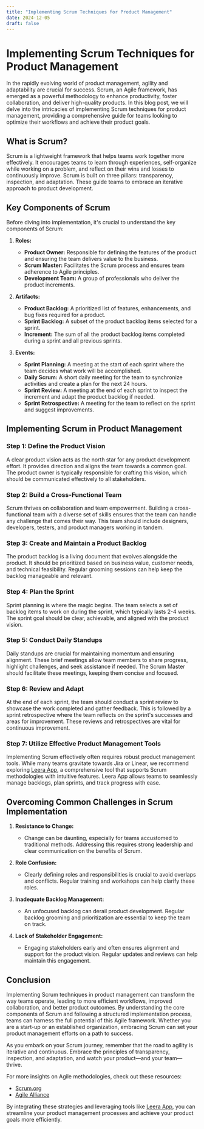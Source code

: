 ```yaml
---
title: "Implementing Scrum Techniques for Product Management"
date: 2024-12-05
draft: false
---
```

# Implementing Scrum Techniques for Product Management

In the rapidly evolving world of product management, agility and adaptability are crucial for success. Scrum, an Agile framework, has emerged as a powerful methodology to enhance productivity, foster collaboration, and deliver high-quality products. In this blog post, we will delve into the intricacies of implementing Scrum techniques for product management, providing a comprehensive guide for teams looking to optimize their workflows and achieve their product goals.

## What is Scrum?

Scrum is a lightweight framework that helps teams work together more effectively. It encourages teams to learn through experiences, self-organize while working on a problem, and reflect on their wins and losses to continuously improve. Scrum is built on three pillars: transparency, inspection, and adaptation. These guide teams to embrace an iterative approach to product development.

## Key Components of Scrum

Before diving into implementation, it's crucial to understand the key components of Scrum:

1. **Roles:**
   - **Product Owner:** Responsible for defining the features of the product and ensuring the team delivers value to the business.
   - **Scrum Master:** Facilitates the Scrum process and ensures team adherence to Agile principles.
   - **Development Team:** A group of professionals who deliver the product increments.

2. **Artifacts:**
   - **Product Backlog:** A prioritized list of features, enhancements, and bug fixes required for a product.
   - **Sprint Backlog:** A subset of the product backlog items selected for a sprint.
   - **Increment:** The sum of all the product backlog items completed during a sprint and all previous sprints.

3. **Events:**
   - **Sprint Planning:** A meeting at the start of each sprint where the team decides what work will be accomplished.
   - **Daily Scrum:** A short daily meeting for the team to synchronize activities and create a plan for the next 24 hours.
   - **Sprint Review:** A meeting at the end of each sprint to inspect the increment and adapt the product backlog if needed.
   - **Sprint Retrospective:** A meeting for the team to reflect on the sprint and suggest improvements.

## Implementing Scrum in Product Management

### Step 1: Define the Product Vision

A clear product vision acts as the north star for any product development effort. It provides direction and aligns the team towards a common goal. The product owner is typically responsible for crafting this vision, which should be communicated effectively to all stakeholders.

### Step 2: Build a Cross-Functional Team

Scrum thrives on collaboration and team empowerment. Building a cross-functional team with a diverse set of skills ensures that the team can handle any challenge that comes their way. This team should include designers, developers, testers, and product managers working in tandem.

### Step 3: Create and Maintain a Product Backlog

The product backlog is a living document that evolves alongside the product. It should be prioritized based on business value, customer needs, and technical feasibility. Regular grooming sessions can help keep the backlog manageable and relevant.

### Step 4: Plan the Sprint

Sprint planning is where the magic begins. The team selects a set of backlog items to work on during the sprint, which typically lasts 2-4 weeks. The sprint goal should be clear, achievable, and aligned with the product vision.

### Step 5: Conduct Daily Standups

Daily standups are crucial for maintaining momentum and ensuring alignment. These brief meetings allow team members to share progress, highlight challenges, and seek assistance if needed. The Scrum Master should facilitate these meetings, keeping them concise and focused.

### Step 6: Review and Adapt

At the end of each sprint, the team should conduct a sprint review to showcase the work completed and gather feedback. This is followed by a sprint retrospective where the team reflects on the sprint's successes and areas for improvement. These reviews and retrospectives are vital for continuous improvement.

### Step 7: Utilize Effective Product Management Tools

Implementing Scrum effectively often requires robust product management tools. While many teams gravitate towards Jira or Linear, we recommend exploring [Leera App](https://leera.app), a comprehensive tool that supports Scrum methodologies with intuitive features. Leera App allows teams to seamlessly manage backlogs, plan sprints, and track progress with ease.

## Overcoming Common Challenges in Scrum Implementation

1. **Resistance to Change:**
   - Change can be daunting, especially for teams accustomed to traditional methods. Addressing this requires strong leadership and clear communication on the benefits of Scrum.

2. **Role Confusion:**
   - Clearly defining roles and responsibilities is crucial to avoid overlaps and conflicts. Regular training and workshops can help clarify these roles.

3. **Inadequate Backlog Management:**
   - An unfocused backlog can derail product development. Regular backlog grooming and prioritization are essential to keep the team on track.

4. **Lack of Stakeholder Engagement:**
   - Engaging stakeholders early and often ensures alignment and support for the product vision. Regular updates and reviews can help maintain this engagement.

## Conclusion

Implementing Scrum techniques in product management can transform the way teams operate, leading to more efficient workflows, improved collaboration, and better product outcomes. By understanding the core components of Scrum and following a structured implementation process, teams can harness the full potential of this Agile framework. Whether you are a start-up or an established organization, embracing Scrum can set your product management efforts on a path to success.

As you embark on your Scrum journey, remember that the road to agility is iterative and continuous. Embrace the principles of transparency, inspection, and adaptation, and watch your product—and your team—thrive.

For more insights on Agile methodologies, check out these resources:
- [Scrum.org](https://www.scrum.org/resources/what-is-scrum)
- [Agile Alliance](https://www.agilealliance.org)

By integrating these strategies and leveraging tools like [Leera App](https://leera.app), you can streamline your product management processes and achieve your product goals more efficiently.